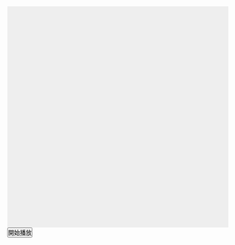 <!DOCTYPE html>
<html>
<head>
    <meta charset="utf-8" />
    <title>Gamedev Canvas Workshop</title>
    <style>
    	* { padding: 0; margin: 0; }
    	canvas { background: #eee; display: block; margin: 0 auto; }
    </style>
</head>
<body>

<canvas id="myCanvas" width="600" height="600"></canvas>
<button class="button" id="button01" onclick="playmusic()">開始播放</button>

<script>
	var num = 20;
	var canvas = document.getElementById("myCanvas");
	var ctx = canvas.getContext("2d");
	var isMouseDown = false;
	
	var current_type=1;
	
	var but = document.getElementById("button01");
	
	var patterns=[
      [[1, 0], [1, 1], [1, 2], [0, 3], [2, 3], [0, -1], [2, 3]], //head, neck, others
      [[3, 1], [2, 1], [0, 0], [0, 2], [1, 1], [1, 0], [3, 2]], 
      [[1, 3], [1, 2], [0, 0], [2, 0], [1, 1], [0, 1], [2, 3]], 
      [[0, 1], [1, 1], [2, 1], [3, 0], [3, 2], [-1, 0], [3, 2]], 
      [[3, 0], [2, 1], [0, 2], [1, 2], [1, 3], [1, -1], [3, 3]], 
      [[3, 3], [2, 2], [0, 1], [1, 0], [1, 1], [1, 1], [3, 3]], 
      [[0, 3], [1, 2], [2, 1], [3, 1], [2, 0], [-1, 1], [3, 3]], 
	  [[0, 0], [1, 1], [2, 2], [3, 2], [2, 3], [-1, -1], [3, 3]]];
	  
	function check_patteren(x, y, d, pat)
	{
		var ret = true;
		
		x-=pat[d][0];
		y-=pat[d][1];

		if (x<0 || x+pat[6][0]>num-1 || y<0 || y+pat[6][1]>num-1)
			return false;

		for (var i=1; i<5; i++)
			ret = ret & (table[x+pat[i-1][0]+(y+pat[i-1][1])*num]==table[x+pat[i][0]+(y+pat[i][1])*num]);

		return ret;
	}
	
	function inRange(x,d,u)
	{
	  return x>=d&&x<=u;
	}
	
	function cum(x, y, d, pat)  //to find how much player cums out
	{
		var 
			cum_num=0, 
			head_x=x+pat[0][0]-pat[d][0], //the location of the head of dick
			head_y=y+pat[0][1]-pat[d][1], 
			dick_type=table[head_x+head_y*num], 
			dx=pat[0][0]-pat[1][0], 
			dy=pat[0][1]-pat[1][1];

		for (head_x+=dx, head_y+=dy; inRange(head_x, 0, num-1)&&inRange(head_y, 0, num-1); head_x+=dx, head_y+=dy)
			if (table[head_x+head_y*num]!=0&&table[head_x+head_y*num]!=dick_type)
				cum_num++;
			else
				break;

		return cum_num;
	}
	
	function check_l(x,y)
	{
		var ret=false, patt_result=false;
		var cum_num=0;

		for (var i=0; i<8; i++)
			for (var dot=0; dot<5; dot++)
			{
				patt_result=check_patteren(x, y, dot, patterns[i]);
				ret=ret|patt_result;

				if (patt_result)
				{
				 cum_num+=cum(x, y, dot, patterns[i]);
			alert(cum_num);
				 }
			}
			
			if(ret)
			alert(cum_num);
		return ret?cum_num:-1;
	}
	
	var size=550.0,
		up=(canvas.width-size)/2.0,
		down=canvas.width-up,
		sizePerBlock=size/(num-1.0);
	
	var table = new Array(num*num);
	
	for(var i=0;i<table.length;i++)
		table[i]=0;
	draw_background();
	
	function drawGrid()
	{
		ctx.beginPath();
		for(var i=1;i<=num;i++)
		{
			ctx.moveTo(i*sizePerBlock,sizePerBlock);
			ctx.lineTo(i*sizePerBlock, down);
			
			ctx.moveTo(sizePerBlock,i*sizePerBlock);
			ctx.lineTo(down,i*sizePerBlock);
		}
		ctx.stroke();
	}
	
	function getGridLocation(x,y)
	{
		var pos=[0,0];
		pos[0] = Math.round(x/sizePerBlock) - 1;
		pos[1] = Math.round(y/sizePerBlock) - 1;
		
		return pos;
	}
	
	function getPostionFromGrid(x,y)
	{
		var pos=[0.0,0.0];
		
		pos[0]=(x+1)*sizePerBlock;
		pos[1]=(y+1)*sizePerBlock;
		
		return pos;
	}
	
	function canvasClicked(e)
	{
		var x;
		var y;
		if (e.pageX || e.pageY) { 
		  x = e.pageX;
		  y = e.pageY;
		}
		else { 
		  x = e.clientX + document.body.scrollLeft + document.documentElement.scrollLeft; 
		  y = e.clientY + document.body.scrollTop + document.documentElement.scrollTop; 
		} 
		x -= canvas.offsetLeft;
		y -= canvas.offsetTop;
		
		var loc = getGridLocation(x,y);
		table[loc[0]+loc[1]*num]=current_type;
		
		current_type = 3-current_type;
		
		check_l(loc[0],loc[1]);
	}
	
	function draw_background()
	{
					ctx.beginPath();
		ctx.rect(0,0,canvas.width,canvas.height);
		ctx.fillStyle="#dea44e";
		ctx.fill();
					ctx.closePath();
					
		drawGrid();
		draw_balls();
	}
	
	function draw_balls()
	{
		for(var x=0;x<num;x++)
			for(var y=0;y<num;y++)
				if(table[x+y*num]==1 || table[x+y*num]==2)
				{
					var pos = getPostionFromGrid(x,y);
				
					ctx.beginPath();
					ctx.arc(pos[0], pos[1],size/num/2,0,2*Math.PI);
					ctx.fillStyle = table[x+y*num]==1?"#000000":"#FFFFFF";
					ctx.fill();
					ctx.closePath();
				}
	}
	
	function drawPreview(e)
	{
		draw_background();
		
		var x;
		var y;
		if (e.pageX || e.pageY) { 
		  x = e.pageX;
		  y = e.pageY;
		}
		else { 
		  x = e.clientX + document.body.scrollLeft + document.documentElement.scrollLeft; 
		  y = e.clientY + document.body.scrollTop + document.documentElement.scrollTop; 
		} 
		x -= canvas.offsetLeft;
		y -= canvas.offsetTop;
		
		var loc = getGridLocation(x,y);
		var pos = getPostionFromGrid(loc[0],loc[1]);
		
			ctx.beginPath();
			ctx.arc(pos[0], pos[1],300.0/num,0,2*Math.PI);
			ctx.fillStyle = "#FF0000";
			ctx.fill();
			ctx.closePath();
	}
	
	canvas.addEventListener('click',canvasClicked);
	canvas.addEventListener('mousemove',drawPreview);
	canvas.addEventListener('mouseup',function(e){isMouseDown=false});
	canvas.addEventListener('mousedown',function(e){isMouseDown=true});
	
	//alert("test!");
</script>

</body>
</html>
